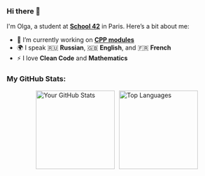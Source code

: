 ### Hi there 👋

I'm Olga, a student at **[School 42](https://www.42.fr/)** in Paris. Here’s a bit about me:

- 🔭 I’m currently working on **[CPP modules](https://github.com/oprosvir/CPP-Modules)**
- 🌍 I speak 🇷🇺 **Russian**, 🇬🇧 **English**, and 🇫🇷 **French**
- ⚡ I love **Clean Code** and **Mathematics**

### My GitHub Stats:

<div style="display: flex; justify-content: center; align-items: center;">

<img src="https://github-readme-stats.vercel.app/api?username=oprosvir&show_icons=true&theme=tokyonight&hide_border=true" alt="Your GitHub Stats" style="height: 180px; margin-right: 10px;"/>

<img src="https://github-readme-stats.vercel.app/api/top-langs/?username=oprosvir&theme=tokyonight&layout=compact&hide_border=true" alt="Top Languages" style="height: 180px;"/>

</div>

